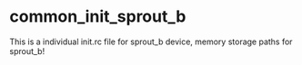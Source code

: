# common_init_sprout_b
This is a individual init.rc file for sprout_b device, memory storage paths for sprout_b!

